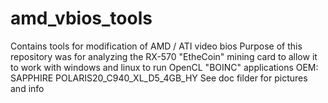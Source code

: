 # amd_vbios_tools
 Contains tools for modification of AMD / ATI video bios
 Purpose of this repository was for analyzing the RX-570 "EtheCoin" mining card
 to allow it to work with windows and linux to run OpenCL "BOINC" applications
 OEM: SAPPHIRE POLARIS20_C940_XL_D5_4GB_HY
 See doc filder for pictures and info
